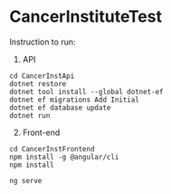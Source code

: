 # CancerInstituteTest



Instruction to run:

1. API
```
cd CancerInstApi
dotnet restore 
dotnet tool install --global dotnet-ef
dotnet ef migrations Add Initial
dotnet ef database update
dotnet run
```

2. Front-end
```
cd CancerInstFrontend
npm install -g @angular/cli
npm install

ng serve
```

